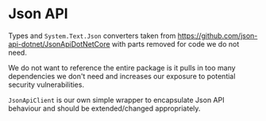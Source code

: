 # Json API

Types and `System.Text.Json` converters taken from https://github.com/json-api-dotnet/JsonApiDotNetCore with parts removed for code we do not need.

We do not want to reference the entire package is it pulls in too many dependencies we don't need and increases our exposure to potential security vulnerabilities.

`JsonApiClient` is our own simple wrapper to encapsulate Json API behaviour and should be extended/changed appropriately.